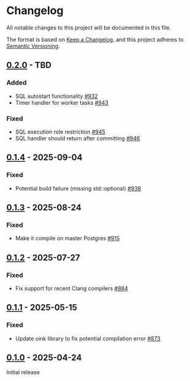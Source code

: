 # Changelog

All notable changes to this project will be documented in this file.

The format is based on [Keep a Changelog](https://keepachangelog.com/en/1.0.0/), and this project adheres
to [Semantic Versioning](https://semver.org/spec/v2.0.0.html).

## [0.2.0] - TBD

### Added

* SQL autostart functionality [#932](https://github.com/omnigres/omnigres/pull/932)
* Timer handler for worker tasks [#943](https://github.com/omnigres/omnigres/pull/943)

### Fixed

* SQL execution role restriction [#945](https://github.com/omnigres/omnigres/pull/945)
* SQL handler should return after committing [#946](https://github.com/omnigres/omnigres/pull/946)

## [0.1.4] - 2025-09-04

### Fixed

* Potential build failure (missing std::optional) [#938](https://github.com/omnigres/omnigres/pull/938)

## [0.1.3] - 2025-08-24

### Fixed

* Make it compile on master Postgres [#915](https://github.com/omnigres/omnigres/pull/915)

## [0.1.2] - 2025-07-27

### Fixed

* Fix support for recent Clang compilers [#884](https://github.com/omnigres/omnigres/pull/884)

## [0.1.1] - 2025-05-15

### Fixed

* Update oink library to fix potential compilation error [#873](https://github.com/omnigres/omnigres/pull/873)

## [0.1.0] - 2025-04-24

Initial release

[Unreleased]: https://github.com/omnigres/omnigres/commits/next/omni_worker

[0.1.0]: [https://github.com/omnigres/omnigres/pull/856]

[0.1.1]: [https://github.com/omnigres/omnigres/pull/873]

[0.1.2]: [https://github.com/omnigres/omnigres/pull/884]

[0.1.3]: [https://github.com/omnigres/omnigres/pull/915]

[0.1.4]: [https://github.com/omnigres/omnigres/pull/938]

[0.2.0]: [https://github.com/omnigres/omnigres/pull/865]
